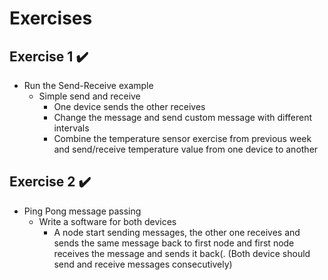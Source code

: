 # Exercises
## Exercise 1 :heavy_check_mark:
- Run the Send-Receive example
  - Simple send and receive
    - One device sends the other receives
    - Change the message and send custom message with different intervals
    - Combine the temperature sensor exercise from previous week and send/receive temperature value from one device to another
    
## Exercise 2 :heavy_check_mark:
- Ping Pong message passing
  - Write a software for both devices
    - A node start sending messages, the other one receives and sends the same message back to first node and
    first node receives the message and sends it back(. (Both device should send and receive messages consecutively)
